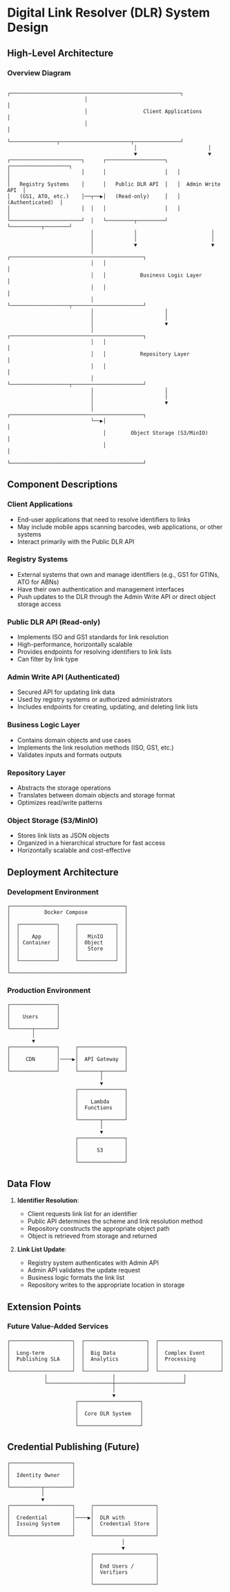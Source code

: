 # Digital Link Resolver (DLR) System Design

## High-Level Architecture

### Overview Diagram

```
                         ┌───────────────────────────────────────────────────────┐
                         │                                                       │
                         │                  Client Applications                  │
                         │                                                       │
                         └───────────────┬───────────────────────┬───────────────┘
                                         │                       │
                                         ▼                       ▼
┌───────────────────────┐      ┌───────────────────┐   ┌───────────────────┐
│                       │      │                   │   │                   │
│   Registry Systems    │      │   Public DLR API  │   │  Admin Write API  │
│   (GS1, ATO, etc.)    │──┬──▶│   (Read-only)     │   │  (Authenticated)  │
│                       │  │   │                   │   │                   │
└───────────────────────┘  │   └─────────┬─────────┘   └──────────┬────────┘
                           │             │                        │
                           │             │                        │
                           │             ▼                        ▼
                           │   ┌───────────────────────────────────────────┐
                           │   │                                           │
                           │   │           Business Logic Layer            │
                           │   │                                           │
                           │   └───────────────────┬───────────────────────┘
                           │                       │
                           │                       │
                           │                       ▼
                           │   ┌───────────────────────────────────────────┐
                           │   │                                           │
                           │   │           Repository Layer                │
                           │   │                                           │
                           │   └───────────────────┬───────────────────────┘
                           │                       │
                           │                       │
                           │                       ▼
                           │   ┌───────────────────────────────────────────┐
                           └──▶│                                           │
                               │        Object Storage (S3/MinIO)          │
                               │                                           │
                               └───────────────────────────────────────────┘
```

## Component Descriptions

### Client Applications
- End-user applications that need to resolve identifiers to links
- May include mobile apps scanning barcodes, web applications, or other systems
- Interact primarily with the Public DLR API

### Registry Systems
- External systems that own and manage identifiers (e.g., GS1 for GTINs, ATO for ABNs)
- Have their own authentication and management interfaces
- Push updates to the DLR through the Admin Write API or direct object storage access

### Public DLR API (Read-only)
- Implements ISO and GS1 standards for link resolution
- High-performance, horizontally scalable
- Provides endpoints for resolving identifiers to link lists
- Can filter by link type

### Admin Write API (Authenticated)
- Secured API for updating link data
- Used by registry systems or authorized administrators
- Includes endpoints for creating, updating, and deleting link lists

### Business Logic Layer
- Contains domain objects and use cases
- Implements the link resolution methods (ISO, GS1, etc.)
- Validates inputs and formats outputs

### Repository Layer
- Abstracts the storage operations
- Translates between domain objects and storage format
- Optimizes read/write patterns

### Object Storage (S3/MinIO)
- Stores link lists as JSON objects
- Organized in a hierarchical structure for fast access
- Horizontally scalable and cost-effective

## Deployment Architecture

### Development Environment
```
┌─────────────────────────────────────┐
│           Docker Compose            │
│                                     │
│  ┌────────────┐     ┌────────────┐  │
│  │            │     │            │  │
│  │    App     │     │   MinIO    │  │
│  │ Container  │     │  Object    │  │
│  │            │     │   Store    │  │
│  │            │     │            │  │
│  └────────────┘     └────────────┘  │
│                                     │
└─────────────────────────────────────┘
```

### Production Environment
```
┌───────────────┐
│               │
│    Users      │
│               │
└───────┬───────┘
        │
        ▼
┌───────────────┐     ┌───────────────┐
│               │     │               │
│     CDN       │────▶│  API Gateway  │
│               │     │               │
└───────────────┘     └───────┬───────┘
                              │
                              ▼
                      ┌───────────────┐
                      │               │
                      │    Lambda     │
                      │  Functions    │
                      │               │
                      └───────┬───────┘
                              │
                              ▼
                      ┌───────────────┐
                      │               │
                      │      S3       │
                      │               │
                      └───────────────┘
```

## Data Flow

1. **Identifier Resolution**:
   - Client requests link list for an identifier
   - Public API determines the scheme and link resolution method
   - Repository constructs the appropriate object path
   - Object is retrieved from storage and returned

2. **Link List Update**:
   - Registry system authenticates with Admin API
   - Admin API validates the update request
   - Business logic formats the link list
   - Repository writes to the appropriate location in storage

## Extension Points

### Future Value-Added Services
```
┌────────────────────┐  ┌────────────────────┐  ┌────────────────────┐
│                    │  │                    │  │                    │
│  Long-term         │  │  Big Data          │  │  Complex Event     │
│  Publishing SLA    │  │  Analytics         │  │  Processing        │
│                    │  │                    │  │                    │
└────────────────────┘  └────────────────────┘  └────────────────────┘
            │                     │                      │
            └─────────────────────┼──────────────────────┘
                                  │
                                  ▼
                      ┌────────────────────┐
                      │                    │
                      │  Core DLR System   │
                      │                    │
                      └────────────────────┘
```

## Credential Publishing (Future)
```
┌────────────────────┐
│                    │
│  Identity Owner    │
│                    │
└──────────┬─────────┘
           │
           ▼
┌────────────────────┐     ┌────────────────────┐
│                    │     │                    │
│  Credential        │────▶│  DLR with          │
│  Issuing System    │     │  Credential Store  │
│                    │     │                    │
└────────────────────┘     └────────────────────┘
                                     │
                                     ▼
                           ┌────────────────────┐
                           │                    │
                           │  End Users /       │
                           │  Verifiers         │
                           │                    │
                           └────────────────────┘
```
